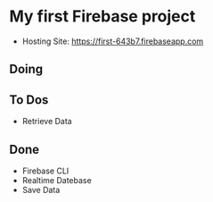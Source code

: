 # My first Firebase project

- Hosting Site: https://first-643b7.firebaseapp.com

## Doing

## To Dos

- Retrieve Data

## Done

- Firebase CLI
- Realtime Datebase
- Save Data